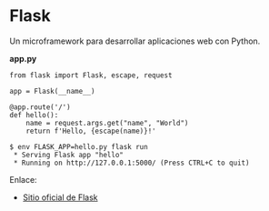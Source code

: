 # Flask

Un microframework para desarrollar aplicaciones web con Python.



**app.py**
```
from flask import Flask, escape, request

app = Flask(__name__)

@app.route('/')
def hello():
    name = request.args.get("name", "World")
    return f'Hello, {escape(name)}!'
```


```
$ env FLASK_APP=hello.py flask run
 * Serving Flask app "hello"
 * Running on http://127.0.0.1:5000/ (Press CTRL+C to quit)
```


Enlace:

* [Sitio oficial de Flask](https://flask.palletsprojects.com/en/1.1.x/)